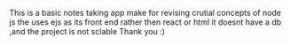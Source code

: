 This is a basic notes taking app 
make for revising crutial concepts of node js 
the uses ejs as its front end rather then react or html 
it doesnt have a db 
,and the project is not sclable 
Thank you :)
